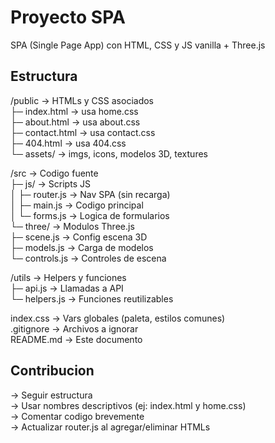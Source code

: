 # Proyecto SPA

SPA (Single Page App) con HTML, CSS y JS vanilla + Three.js

## Estructura
/public              -> HTMLs y CSS asociados  
   ├─ index.html    -> usa home.css  
   ├─ about.html    -> usa about.css  
   ├─ contact.html  -> usa contact.css  
   ├─ 404.html      -> usa 404.css  
   └─ assets/       -> imgs, icons, modelos 3D, textures  

/src                -> Codigo fuente  
   ├─ js/          -> Scripts JS  
   │   ├─ router.js   -> Nav SPA (sin recarga)  
   │   ├─ main.js     -> Codigo principal  
   │   └─ forms.js    -> Logica de formularios  
   └─ three/       -> Modulos Three.js  
       ├─ scene.js    -> Config escena 3D  
       ├─ models.js   -> Carga de modelos  
       └─ controls.js -> Controles de escena  

/utils              -> Helpers y funciones  
   ├─ api.js       -> Llamadas a API  
   └─ helpers.js   -> Funciones reutilizables  

index.css           -> Vars globales (paleta, estilos comunes)  
.gitignore          -> Archivos a ignorar  
README.md           -> Este documento  

## Contribucion
-> Seguir estructura  
-> Usar nombres descriptivos (ej: index.html y home.css)  
-> Comentar codigo brevemente  
-> Actualizar router.js al agregar/eliminar HTMLs  

